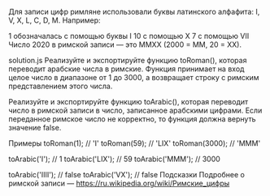 Для записи цифр римляне использовали буквы латинского алфафита: I, V, X, L, C, D, M. Например:

1 обозначалась с помощью буквы I
10 с помощью Х
7 с помощью VII
Число 2020 в римской записи — это MMXX (2000 = MM, 20 = XX).

solution.js
Реализуйте и экспортируйте функцию toRoman(), которая переводит арабские числа в римские. Функция принимает на вход целое число в диапазоне от 1 до 3000, а возвращает строку с римским представлением этого числа.

Реализуйте и экспортируйте функцию toArabic(), которая переводит число в римской записи в число, записанное арабскими цифрами. Если переданное римское число не корректно, то функция должна вернуть значение false.

Примеры
toRoman(1);
// 'I'
toRoman(59);
// 'LIX'
toRoman(3000);
// 'MMM'

toArabic('I');
// 1
toArabic('LIX');
// 59
toArabic('MMM');
// 3000

toArabic('IIII');
// false
toArabic('VX');
// false
Подсказки
Подробнее о римской записи — https://ru.wikipedia.org/wiki/Римские_цифры
